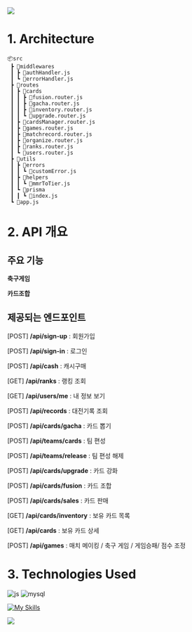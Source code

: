 <img src="https://capsule-render.vercel.app/api?type=waving&color=gradient&height=300&section=header&text=%EC%95%84%EC%9D%B4%EC%98%A4%EB%8B%89&fontSize=70&textColor=white" />


# 1. Architecture

```
📦src
 ┣ 📂middlewares
 ┃ ┣ 📜authHandler.js
 ┃ ┗ 📜errorHandler.js
 ┣ 📂routes
 ┃ ┣ 📂cards
 ┃ ┃ ┣ 📜fusion.router.js
 ┃ ┃ ┣ 📜gacha.router.js
 ┃ ┃ ┣ 📜inventory.router.js
 ┃ ┃ ┗ 📜upgrade.router.js
 ┃ ┣ 📜cardsManager.router.js
 ┃ ┣ 📜games.router.js
 ┃ ┣ 📜matchrecord.router.js
 ┃ ┣ 📜organize.router.js
 ┃ ┣ 📜ranks.router.js
 ┃ ┗ 📜users.router.js
 ┣ 📂utils
 ┃ ┣ 📂errors
 ┃ ┃ ┗ 📜customError.js
 ┃ ┣ 📂helpers
 ┃ ┃ ┗ 📜mmrToTier.js
 ┃ ┗ 📂prisma
 ┃ ┃ ┗ 📜index.js
 ┗ 📜app.js
```



# 2. API 개요

## 주요 기능 

**축구게임** 

**카드조합**

## 제공되는 엔드포인트

[POST] **/api/sign-up** : 회원가입 

[POST] **/api/sign-in** : 로그인 

[POST] **/api/cash** : 캐시구매

[GET] **/api/ranks** : 랭킹 조회

[GET] **/api/users/me** : 내 정보 보기 

[POST] **/api/records** : 대전기록 조회

[POST] **/api/cards/gacha** : 카드 뽑기

[POST] **/api/teams/cards** : 팀 편성

[POST] **/api/teams/release** : 팀 편성 해제

[POST] **/api/cards/upgrade** : 카드 강화

[POST] **/api/cards/fusion** : 카드 조합

[POST] **/api/cards/sales** : 카드 판매

[GET] **/api/cards/inventory** : 보유 카드 목록

[GET] **/api/cards** : 보유 카드 상세

[POST] **/api/games** : 매치 메이킹 / 축구 게임 / 게임승패/ 점수 조정

# 3. Technologies Used
![js](https://img.shields.io/badge/JavaScript-F7DF1E?style=for-the-badge&logo=JavaScript&logoColor=white)
![mysql](https://img.shields.io/badge/MySQL-00000F?style=for-the-badge&logo=mysql&logoColor=white)

[![My Skills](https://skillicons.dev/icons?i=nodejs,mysql,aws&theme=light)](https://skillicons.dev)




<img src="https://capsule-render.vercel.app/api?type=waving&color=gradient&height=150&section=footer" />

